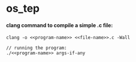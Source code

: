 # os_tep



#### clang command to compile a simple .c file:
```shell
clang -o <<program-name>> <<file-name>>.c -Wall

// running the program:
./<<program-name>> args-if-any
```
